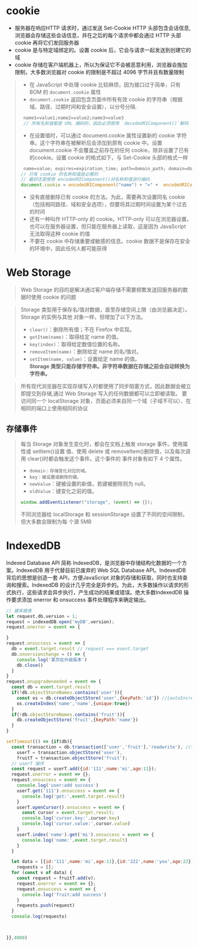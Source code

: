 # cookie
- 服务器在响应HTTP 请求时，通过发送 Set-Cookie HTTP 头部包含会话信息,浏览器会存储这些会话信息，并在之后的每个请求中都会通过 HTTP 头部 cookie 再将它们发回服务器
- cookie 是与特定域绑定的。设置 cookie 后，它会与请求一起发送到创建它的域
- cookie 存储在客户端机器上，所以为保证它不会被恶意利用，浏览器会施加限制，大多数浏览器对 cookie 的限制是不超过 4096 字节并且有数量限制

> - 在 JavaScript 中处理 cookie 比较麻烦，因为接口过于简单，只有 BOM 的 `document.cookie` 属性
> - `document.cookie` 返回包含页面中所有有效 cookie 的字符串（根据域、路径、过期时间和安全设置），以分号分隔.
> ```javascript
>  name1=value1;name2=value2;name3=value3
>  // 所有名和值都是 URL 编码的，因此必须使用 `decodeURIComponent()`解码
> ```  
> - 在设置值时，可以通过 document.cookie 属性设置新的 cookie 字符串。这个字符串在被解析后会添加到原有 cookie 中。设置 document.cookie 不会覆盖之前存在的任何 cookie，除非设置了已有的cookie。设置 cookie 的格式如下，与 Set-Cookie 头部的格式一样
> ```javascript
>  name=value; expires=expiration_time; path=domain_path; domain=domain_name; secure 
> // 只有 cookie 的名称和值是必需的
> // 最好还是使用 encodeURIComponent()对名称和值进行编码
> document.cookie = encodeURIComponent("name") + "=" +  encodeURIComponent("Nicholas") + "; domain=.wrox.com; path=/";
> ``` 
> - 没有直接删除已有 cookie 的方法。为此，需要再次设置同名 cookie（包括相同路径、域和安全选项），但要将其过期时间设置为某个过去的时间
> - 还有一种叫作 HTTP-only 的 cookie。HTTP-only 可以在浏览器设置，也可以在服务器设置，但只能在服务器上读取，这是因为 JavaScript 无法取得这种 cookie 的值
> - 不要在 cookie 中存储重要或敏感的信息。cookie 数据不是保存在安全的环境中，因此任何人都可能获得


# Web Storage
> Web Storage 的目的是解决通过客户端存储不需要频繁发送回服务器的数
据时使用 cookie 的问题

> Storage 类型用于保存名/值对数据，直至存储空间上限（由浏览器决定）。Storage 的实例与其他
对象一样，但增加了以下方法。
> - `clear()`：删除所有值；不在 Firefox 中实现。
> - `getItem(name)`：取得给定 name 的值。
> - `key(index)`：取得给定数值位置的名称。
> - `removeItem(name)`：删除给定 name 的名/值对。
> - `setItem(name, value)`：设置给定 name 的值。  
> **Storage 类型只能存储字符串。非字符串数据在存储之前会自动转换为字符串。**

> 所有现代浏览器在实现存储写入时都使用了同步阻塞方式，因此数据会被立即提交到存储,通过 Web Storage 写入的任何数据都可以立即被读取。
> 要访问同一个 localStorage 对象，页面必须来自同一个域（子域不可以）、在相同的端口上使用相同的协议
## 存储事件
> 每当 Storage 对象发生变化时，都会在文档上触发 storage 事件。使用属性或 setItem()设置
值、使用 delete 或 removeItem()删除值，以及每次调用 clear()时都会触发这个事件。这个事件的
事件对象有如下 4 个属性。
> - `domain：存储变化对应的域。`
> - `key：被设置或删除的键。`
> - `newValue`：键被设置的新值，若键被删除则为 null。 
> - `oldValue`：键变化之前的值。
> ```javascript
> window.addEventListener("storage", (event) => {});
> ```
> 不同浏览器给 localStorage 和 sessionStorage 设置了不同的空间限制，但大多数会限制为每
个源 5MB

# IndexedDB
Indexed Database API 简称 IndexedDB，是浏览器中存储结构化数据的一个方案。IndexedDB 用于代替目前已废弃的 Web SQL Database API。IndexedDB 背后的思想是创造一套 API，方便JavaScript 对象的存储和获取，同时也支持查询和搜索。IndexedDB 的设计几乎完全是异步的。为此，大多数操作以请求的形式执行，这些请求会异步执行，产生成功的结果或错误。绝大多数IndexedDB 操作要求添加 onerror 和 onsuccess 事件处理程序来确定输出。
```javascript
// 建库建表
let request,db,version = 1;
request = indexedDB.open('myDB',version);
request.onerror = event => {

}
request.onsuccess = event => {
  db = event.target.result // request === event.target
  db.onversionchange = () => {
    console.log('某页在升级版本')
    db.close()
  }
}
request.onupgradeneeded = event => {
  const db = event.target.result
  if(!db.objectStoreNames.contains('user')){
    const os = db.createObjectStore('user',{keyPath:'id'}) //{autoIncrement:true}
    os.createIndex('name','name',{unique:true})
  }
  if(!db.objectStoreNames.contains('fruit')){
    db.createObjectStore('fruit',{keyPath:'name'})
  }
}

setTimeout(() => {if(db){
  const transaction = db.transaction(['user','fruit'],'readwrite'), //transaction('user','readwrite')
    userT = transaction.objectStore('user'),
    fruitT = transaction.objectStore('fruit');
  // userT 操作
  const request = userT.add({id:'111',name:'mi',age:11});
  request.onerror = event => {};
  request.onsuccess = event => {
    console.log('user:add success')
    userT.get('111').onsuccess = event => {
      console.log('get:',event.target.result)
    }
    userT.openCursor().onsuccess = event => {
      const cursor = event.target.result;
      console.log('cursor.key:',cursor.key)
      console.log('cursor.value:',cursor.value)
    }
    userT.index('name').get('mi').onsuccess = event => {
      console.log('name:',event.target.result)
    }
  }

  let data = [{id:'111',name:'mi',age:11},{id:'222',name:'you',age:22}],
    requests = [];
  for (const v of data) {
    const request = fruitT.add(v);
    request.onerror = event => {};
    request.onsuccess = event => {
      console.log('fruit:add success')
    }
    requests.push(request)
  }
  console.log(requests)
  


}},4000)

```